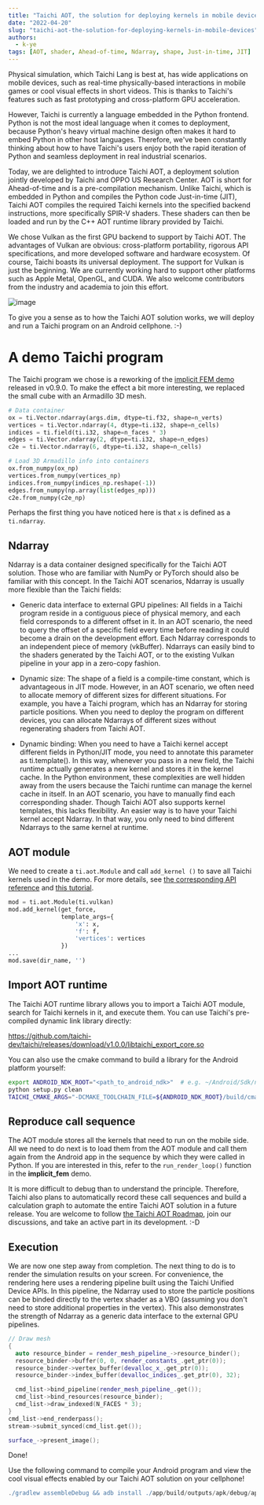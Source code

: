 ```yaml
---
title: "Taichi AOT, the solution for deploying kernels in mobile devices"
date: "2022-04-20"
slug: "taichi-aot-the-solution-for-deploying-kernels-in-mobile-devices"
authors:
  - k-ye
tags: [AOT, shader, Ahead-of-time, Ndarray, shape, Just-in-time, JIT]
---
```


Physical simulation, which Taichi Lang is best at, has wide applications on mobile devices, such as real-time physically-based interactions in mobile games or cool visual effects in short videos. This is thanks to Taichi's features such as fast prototyping and cross-platform GPU acceleration.

However, Taichi is currently a language embedded in the Python frontend. Python is not the most ideal language when it comes to deployment, because Python's heavy virtual machine design often makes it hard to embed Python in other host languages. Therefore, we've been constantly thinking about how to have Taichi's users enjoy both the rapid iteration of Python and seamless deployment in real industrial scenarios.

<!--truncate-->

Today, we are delighted to introduce Taichi AOT, a deployment solution jointly developed by Taichi and OPPO US Research Center. AOT is short for Ahead-of-time and is a pre-compilation mechanism. Unlike Taichi, which is embedded in Python and compiles the Python code Just-in-time (JIT), Taichi AOT compiles the required Taichi kernels into the specified backend instructions, more specifically SPIR-V shaders. These shaders can then be loaded and run by the C++ AOT runtime library provided by Taichi.

We chose Vulkan as the first GPU backend to support by Taichi AOT. The advantages of Vulkan are obvious: cross-platform portability, rigorous API specifications, and more developed software and hardware ecosystem. Of course, Taichi boasts its universal deployment. The support for Vulkan is just the beginning. We are currently working hard to support other platforms such as Apple Metal, OpenGL, and CUDA. We also welcome contributors from the industry and academia to join this effort.

![image](https://github.com/taichi-dev/taichi/releases/download/v1.0.0/taichi-aot-demo.gif)

To give you a sense as to how the Taichi AOT solution works, we will deploy and run a Taichi program on an Android cellphone. :-)

# A demo Taichi program

The Taichi program we chose is a reworking of the [implicit FEM demo](https://github.com/taichi-dev/taichi/blob/master/python/taichi/examples/simulation/implicit_fem.py) released in v0.9.0. To make the effect a bit more interesting, we replaced the small cube with an Armadillo 3D mesh.

```python
# Data container
ox = ti.Vector.ndarray(args.dim, dtype=ti.f32, shape=n_verts)
vertices = ti.Vector.ndarray(4, dtype=ti.i32, shape=n_cells)
indices = ti.field(ti.i32, shape=n_faces * 3)
edges = ti.Vector.ndarray(2, dtype=ti.i32, shape=n_edges)
c2e = ti.Vector.ndarray(6, dtype=ti.i32, shape=n_cells)

# Load 3D Armadillo info into containers
ox.from_numpy(ox_np)
vertices.from_numpy(vertices_np)
indices.from_numpy(indices_np.reshape(-1))
edges.from_numpy(np.array(list(edges_np)))
c2e.from_numpy(c2e_np)
```

Perhaps the first thing you have noticed here is that `x` is defined as a `ti.ndarray`.

## Ndarray

Ndarray is a data container designed specifically for the Taichi AOT solution. Those who are familiar with NumPy or PyTorch should also be familiar with this concept. In the Taichi AOT scenarios, Ndarray is usually more flexible than the Taichi fields:

- Generic data interface to external GPU pipelines: All fields in a Taichi program reside in a contiguous piece of physical memory, and each field corresponds to a different offset in it. In an AOT scenario, the need to query the offset of a specific field every time before reading it could become a drain on the development effort. Each Ndarray corresponds to an independent piece of memory (vkBuffer). Ndarrays can easily bind to the shaders generated by the Taichi AOT, or to the existing Vulkan pipeline in your app in a zero-copy fashion.

- Dynamic size: The shape of a field is a compile-time constant, which is advantageous in JIT mode. However, in an AOT scenario, we often need to allocate memory of different sizes for different situations. For example, you have a Taichi program, which has an Ndarray for storing particle positions. When you need to deploy the program on different devices, you can allocate Ndarrays of different sizes without regenerating shaders from Taichi AOT.

- Dynamic binding: When you need to have a Taichi kernel accept different fields in Python/JIT mode, you need to annotate this parameter as ti.template(). In this way, whenever you pass in a new field, the Taichi runtime actually generates a new kernel and stores it in the kernel cache. In the Python environment, these complexities are well hidden away from the users because the Taichi runtime can manage the kernel cache in itself. In an AOT scenario, you have to manually find each corresponding shader. Though Taichi AOT also supports kernel templates, this lacks flexibility. An easier way is to have your Taichi kernel accept Ndarray. In that way, you only need to bind different Ndarrays to the same kernel at runtime.

## AOT module

We need to create a `ti.aot.Module` and call `add_kernel ()` to save all Taichi kernels used in the demo. For more details, see [the corresponding API reference](https://docs.taichi-lang.org/api/taichi/aot/) and [this tutorial](https://docs.taichi-lang.org/lang/articles/ndarray_android).

```python
mod = ti.aot.Module(ti.vulkan)
mod.add_kernel(get_force,
               template_args={
                   'x': x,
                   'f': f,
                   'vertices': vertices
               })                
...
mod.save(dir_name, '')
```

## Import AOT runtime

The Taichi AOT runtime library allows you to import a Taichi AOT module, search for Taichi kernels in it, and execute them. You can use Taichi's pre-compiled dynamic link library directly:

https://github.com/taichi-dev/taichi/releases/download/v1.0.0/libtaichi_export_core.so

You can also use the cmake command to build a library for the Android platform yourself:

```bash
export ANDROID_NDK_ROOT="<path_to_android_ndk>"  # e.g. ~/Android/Sdk/ndk/22.1.7171670/
python setup.py clean
TAICHI_CMAKE_ARGS="-DCMAKE_TOOLCHAIN_FILE=${ANDROID_NDK_ROOT}/build/cmake/android.toolchain.cmake -DANDROID_NATIVE_API_LEVEL=29 -DANDROID_ABI=arm64-v8a" python3 setup.py build_ext
```

## Reproduce call sequence

The AOT module stores all the kernels that need to run on the mobile side. All we need to do next is to load them from the AOT module and call them again from the Android app in the sequence by which they were called in Python. If you are interested in this, refer to the `run_render_loop()` function in the **implicit_fem** demo.

It is more difficult to debug than to understand the principle. Therefore, Taichi also plans to automatically record these call sequences and build a calculation graph to automate the entire Taichi AOT solution in a future release. You are welcome to follow [the Taichi AOT Roadmap](https://github.com/taichi-dev/taichi/issues/4615), join our discussions, and take an active part in its development. :-D

## Execution

We are now one step away from completion. The next thing to do is to render the simulation results on your screen. For convenience, the rendering here uses a rendering pipeline built using the Taichi Unified Device APIs. In this pipeline, the Ndarray used to store the particle positions can be binded directly to the vertex shader as a VBO (assuming you don't need to store additional properties in the vertex). This also demonstrates the strength of Ndarray as a generic data interface to the external GPU pipelines.

```c++
// Draw mesh
{
  auto resource_binder = render_mesh_pipeline_->resource_binder();
  resource_binder->buffer(0, 0, render_constants_.get_ptr(0));
  resource_binder->vertex_buffer(devalloc_x_.get_ptr(0));
  resource_binder->index_buffer(devalloc_indices_.get_ptr(0), 32);

  cmd_list->bind_pipeline(render_mesh_pipeline_.get());
  cmd_list->bind_resources(resource_binder);
  cmd_list->draw_indexed(N_FACES * 3);
}
cmd_list->end_renderpass();
stream->submit_synced(cmd_list.get());

surface_->present_image();
```

Done!

Use the following command to compile your Android program and view the cool visual effects enabled by our Taichi AOT solution on your cellphone!

```groovy
./gradlew assembleDebug && adb install ./app/build/outputs/apk/debug/app-debug.apk
```
